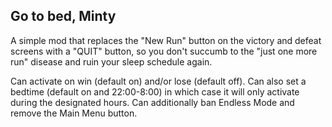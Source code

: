 ## Go to bed, Minty

A simple mod that replaces the "New Run" button on the victory and defeat screens with a "QUIT" button, so you don't succumb to the "just one more run" disease and ruin your sleep schedule again.

Can activate on win (default on) and/or lose (default off). Can also set a bedtime (default on and 22:00-8:00) in which case it will only activate during the designated hours. Can additionally ban Endless Mode and remove the Main Menu button.